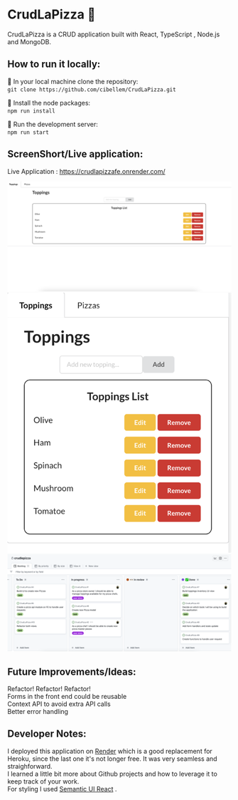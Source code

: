 # CrudLaPizza :pizza:

CrudLaPizza is a CRUD application built with React, TypeScript , Node.js and MongoDB. <br/>

## How to run it locally:

:small_orange_diamond: In your local machine clone the repository: <br/>
`git clone https://github.com/cibellem/CrudLaPizza.git`

:small_orange_diamond: Install the node packages: <br/>
`npm run install`

:small_orange_diamond: Run the development server: <br/>
`npm run start`

## ScreenShort/Live application:

Live Application : https://crudlapizzafe.onrender.com/ <br/>

![Desktop](./topDesktop.png) <br>
![Mobile](./pizzaMobile.png) <br>
![GithubProject](./githubproject.png) <br>

## Future Improvements/Ideas:

Refactor! Refactor! Refactor! <br/>
Forms in the front end could be reusable <br/>
Context API to avoid extra API calls <br/>
Better error handling <br/>

## Developer Notes:

I deployed this application on [Render](hhttps://render.com//) which is a good replacement for Heroku, since the last one it's not longer free. It was very seamless and straighforward. <br/>
I learned a little bit more about Github projects and how to leverage it to keep track of your work. <br/>
For styling I used [Semantic UI React](https://react.semantic-ui.com/) . <br/>
